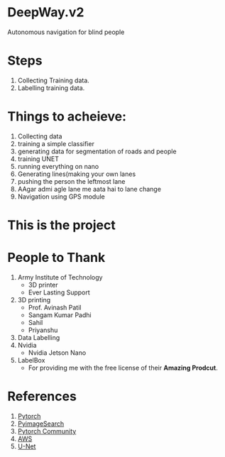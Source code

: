 # DeepWay.v2
Autonomous navigation for blind people
# Steps
1. Collecting Training data.
2. Labelling training data.

# Things to acheieve:
1. Collecting data
2. training a simple classifier
3. generating data for segmentation of roads and people
4. training UNET
5. running everything on nano
6. Generating lines(making your own lanes
7. pushing the person the leftmost lane
8. AAgar admi agle lane me aata hai to lane change
9. Navigation using GPS module


# This is the project

# People to Thank
1. Army Institute of Technology
    * 3D printer
    * Ever Lasting Support
2. 3D printing
    * Prof. Avinash Patil
    * Sangam Kumar Padhi
    * Sahil
    * Priyanshu
3. Data Labelling
4. Nvidia
    * Nvidia Jetson Nano
5. LabelBox
    * For providing me with the free license of their **Amazing Prodcut**.

# References
1. [Pytorch](https://pytorch.org/)
2. [PyimageSearch](https://www.pyimagesearch.com/)
3. [Pytorch Community](https://discuss.pytorch.org/)
4. [AWS](https://aws.amazon.com/)
5. [U-Net](https://arxiv.org/pdf/1505.04597.pdf)

